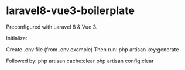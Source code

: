 # laravel8-vue3-boilerplate
 
Preconfigured with Laravel 8 & Vue 3.

Initialize:

Create .env file (from .env.example)
Then run:
    php artisan key:generate
    
Followed by:
    php artisan cache:clear
    php artisan config:clear
